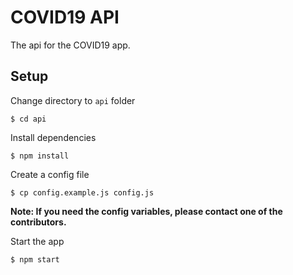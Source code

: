 # COVID19 API

The api for the COVID19 app.

## Setup

Change directory to `api` folder

```
$ cd api
```

Install dependencies

```
$ npm install
```

Create a config file

```
$ cp config.example.js config.js
```

<strong>Note: If you need the config variables, please contact one of the contributors.</strong>

Start the app

```
$ npm start
```
